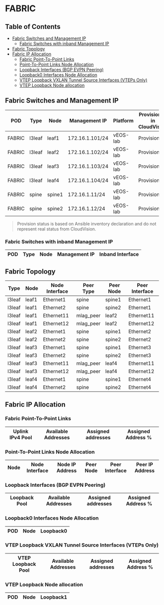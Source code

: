 # FABRIC

## Table of Contents

- [Fabric Switches and Management IP](#fabric-switches-and-management-ip)
  - [Fabric Switches with inband Management IP](#fabric-switches-with-inband-management-ip)
- [Fabric Topology](#fabric-topology)
- [Fabric IP Allocation](#fabric-ip-allocation)
  - [Fabric Point-To-Point Links](#fabric-point-to-point-links)
  - [Point-To-Point Links Node Allocation](#point-to-point-links-node-allocation)
  - [Loopback Interfaces (BGP EVPN Peering)](#loopback-interfaces-bgp-evpn-peering)
  - [Loopback0 Interfaces Node Allocation](#loopback0-interfaces-node-allocation)
  - [VTEP Loopback VXLAN Tunnel Source Interfaces (VTEPs Only)](#vtep-loopback-vxlan-tunnel-source-interfaces-vteps-only)
  - [VTEP Loopback Node allocation](#vtep-loopback-node-allocation)

## Fabric Switches and Management IP

| POD | Type | Node | Management IP | Platform | Provisioned in CloudVision | Serial Number |
| --- | ---- | ---- | ------------- | -------- | -------------------------- | ------------- |
| FABRIC | l3leaf | leaf1 | 172.16.1.101/24 | vEOS-lab | Provisioned | - |
| FABRIC | l3leaf | leaf2 | 172.16.1.102/24 | vEOS-lab | Provisioned | - |
| FABRIC | l3leaf | leaf3 | 172.16.1.103/24 | vEOS-lab | Provisioned | - |
| FABRIC | l3leaf | leaf4 | 172.16.1.104/24 | vEOS-lab | Provisioned | - |
| FABRIC | spine | spine1 | 172.16.1.11/24 | vEOS-lab | Provisioned | - |
| FABRIC | spine | spine2 | 172.16.1.12/24 | vEOS-lab | Provisioned | - |

> Provision status is based on Ansible inventory declaration and do not represent real status from CloudVision.

### Fabric Switches with inband Management IP

| POD | Type | Node | Management IP | Inband Interface |
| --- | ---- | ---- | ------------- | ---------------- |

## Fabric Topology

| Type | Node | Node Interface | Peer Type | Peer Node | Peer Interface |
| ---- | ---- | -------------- | --------- | ----------| -------------- |
| l3leaf | leaf1 | Ethernet1 | spine | spine1 | Ethernet1 |
| l3leaf | leaf1 | Ethernet2 | spine | spine2 | Ethernet1 |
| l3leaf | leaf1 | Ethernet11 | mlag_peer | leaf2 | Ethernet11 |
| l3leaf | leaf1 | Ethernet12 | mlag_peer | leaf2 | Ethernet12 |
| l3leaf | leaf2 | Ethernet1 | spine | spine1 | Ethernet2 |
| l3leaf | leaf2 | Ethernet2 | spine | spine2 | Ethernet2 |
| l3leaf | leaf3 | Ethernet1 | spine | spine1 | Ethernet3 |
| l3leaf | leaf3 | Ethernet2 | spine | spine2 | Ethernet3 |
| l3leaf | leaf3 | Ethernet11 | mlag_peer | leaf4 | Ethernet11 |
| l3leaf | leaf3 | Ethernet12 | mlag_peer | leaf4 | Ethernet12 |
| l3leaf | leaf4 | Ethernet1 | spine | spine1 | Ethernet4 |
| l3leaf | leaf4 | Ethernet2 | spine | spine2 | Ethernet4 |

## Fabric IP Allocation

### Fabric Point-To-Point Links

| Uplink IPv4 Pool | Available Addresses | Assigned addresses | Assigned Address % |
| ---------------- | ------------------- | ------------------ | ------------------ |

### Point-To-Point Links Node Allocation

| Node | Node Interface | Node IP Address | Peer Node | Peer Interface | Peer IP Address |
| ---- | -------------- | --------------- | --------- | -------------- | --------------- |

### Loopback Interfaces (BGP EVPN Peering)

| Loopback Pool | Available Addresses | Assigned addresses | Assigned Address % |
| ------------- | ------------------- | ------------------ | ------------------ |

### Loopback0 Interfaces Node Allocation

| POD | Node | Loopback0 |
| --- | ---- | --------- |

### VTEP Loopback VXLAN Tunnel Source Interfaces (VTEPs Only)

| VTEP Loopback Pool | Available Addresses | Assigned addresses | Assigned Address % |
| --------------------- | ------------------- | ------------------ | ------------------ |

### VTEP Loopback Node allocation

| POD | Node | Loopback1 |
| --- | ---- | --------- |
